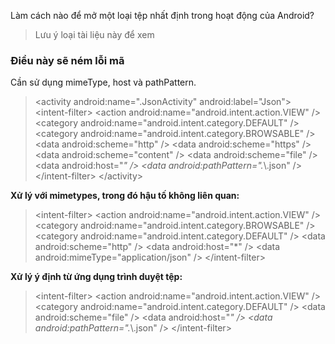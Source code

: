 Làm cách nào để mở một loại tệp nhất định trong hoạt động của Android?

> Lưu ý loại tài liệu này để xem

### Điều này sẽ ném lỗi mã

Cần sử dụng mimeType, host và pathPattern.

> &lt;activity
    android:name=".JsonActivity"
    android:label="Json"&gt;
    &lt;intent-filter&gt;
        &lt;action android:name="android.intent.action.VIEW" /&gt;
        &lt;category android:name="android.intent.category.DEFAULT" /&gt;
        &lt;category android:name="android.intent.category.BROWSABLE" /&gt;
        &lt;data android:scheme="http" /&gt;
        &lt;data android:scheme="https" /&gt;
        &lt;data android:scheme="content" /&gt;
        &lt;data android:scheme="file" /&gt;
        &lt;data android:host="*" /&gt;
        &lt;data android:pathPattern=".*\\.json" /&gt;
    &lt;/intent-filter&gt;
&lt;/activity&gt; 

**Xử lý với mimetypes, trong đó hậu tố không liên quan:**

> &lt;intent-filter&gt;
    &lt;action android:name="android.intent.action.VIEW" /&gt;
    &lt;category android:name="android.intent.category.BROWSABLE" /&gt;
    &lt;category android:name="android.intent.category.DEFAULT" /&gt;
    &lt;data android:scheme="http" /&gt;
    &lt;data android:host="*" /&gt;
    &lt;data android:mimeType="application/json" /&gt;
  &lt;/intent-filter&gt;

**Xử lý ý định từ ứng dụng trình duyệt tệp:**

> &lt;intent-filter&gt;
    &lt;action android:name="android.intent.action.VIEW" /&gt;
    &lt;category android:name="android.intent.category.DEFAULT" /&gt;
    &lt;data android:scheme="file" /&gt; 
    &lt;data android:host="*" /&gt;
    &lt;data android:pathPattern=".*\\.json" /&gt;
  &lt;/intent-filter&gt;

